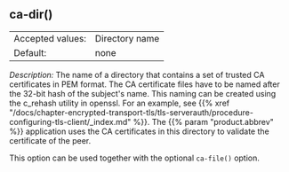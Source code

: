 ---
---
<!-- DISCLAIMER: This file is based on the syslog-ng Open Source Edition documentation https://github.com/balabit/syslog-ng-ose-guides/commit/2f4a52ee61d1ea9ad27cb4f3168b95408fddfdf2 and is used under the terms of The syslog-ng Open Source Edition Documentation License. The file has been modified by Axoflow. -->

## ca-dir()

|                  |                |
| ---------------- | -------------- |
| Accepted values: | Directory name |
| Default:         | none           |

*Description:* The name of a directory that contains a set of trusted CA certificates in PEM format. The CA certificate files have to be named after the 32-bit hash of the subject's name. This naming can be created using the c_rehash utility in openssl. For an example, see {{% xref "/docs/chapter-encrypted-transport-tls/tls-serverauth/procedure-configuring-tls-client/_index.md" %}}. The {{% param "product.abbrev" %}} application uses the CA certificates in this directory to validate the certificate of the peer.

This option can be used together with the optional `ca-file()` option.

